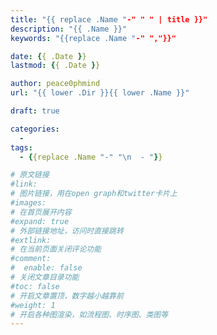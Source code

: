 ```yaml
---
title: "{{ replace .Name "-" " " | title }}"
description: "{{ .Name }}"
keywords: "{{replace .Name "-" ","}}"

date: {{ .Date }}
lastmod: {{ .Date }}

author: peace0phmind
url: "{{ lower .Dir }}{{ lower .Name }}"

draft: true

categories:
  -
tags:
  - {{replace .Name "-" "\n  - "}}

# 原文链接
#link:
# 图片链接，用在open graph和twitter卡片上
#images:
# 在首页展开内容
#expand: true
# 外部链接地址，访问时直接跳转
#extlink:
# 在当前页面关闭评论功能
#comment:
#  enable: false
# 关闭文章目录功能
#toc: false
# 开启文章置顶，数字越小越靠前
#weight: 1
# 开启各种图渲染，如流程图、时序图、类图等
---
```

